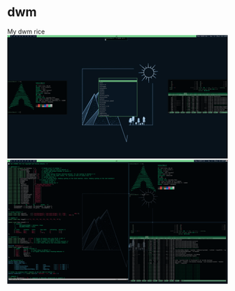 # dwm
My dwm rice
!['Example Screenshot'](https://github.com/akbrucke/dwm/blob/main/example1.png)
!['Example 2'](https://github.com/akbrucke/dwm/blob/main/example2.png)
